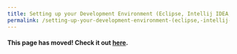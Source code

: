 ```yaml
---
title: Setting up your Development Environment (Eclipse, Intellij IDEA, NetBeans)
permalink: /setting-up-your-development-environment-(eclipse,-intellij-idea,-netbeans)
---
```

#### This page has moved! Check it out [here](https://libgdx.com/dev/setup/).

<!-- Keep this page, since apparently there are still some links pointing here -->